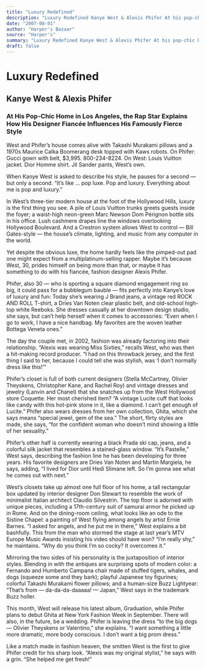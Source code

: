 ```yaml
---
title: "Luxury Redefined"
description: "Luxury Redefined Kanye West & Alexis Phifer At his pop-chic home in Los Angeles, the rap star explains how his designer fiancée influences his famously fierce style West. On West: Gucci gown with belt..."
date: "2007-08-01"
author: "Harper's Bazaar"
source: "Harper's"
summary: "Luxury Redefined Kanye West & Alexis Phifer At his pop-chic home in Los Angeles, the rap star explains how his designer fiancée influences his famously fierce style West. On West: Gucci gown with belt, $3,995. 800-234-8224. In West’s three-tier modern house at the foot of the Hollywood Hills, luxury is the first thing you see."
draft: false
---
```


# Luxury Redefined

## Kanye West & Alexis Phifer

### At His Pop-Chic Home in Los Angeles, the Rap Star Explains How His Designer Fiancée Influences His Famously Fierce Style

West and Phifer’s house comes alive with Takashi Murakami pillows and a 1970s Maurice Calka Boomerang desk topped with Kaws robots. On Phifer: Gucci gown with belt, $3,995. 800-234-8224. On West: Louis Vuitton jacket. Dior Homme shirt. Jil Sander pants, West’s own.

When Kanye West is asked to describe his style, he pauses for a second — but only a second. “It’s like ... pop luxe. Pop and luxury. Everything about me is pop and luxury.”

In West’s three-tier modern house at the foot of the Hollywood Hills, luxury is the first thing you see. A pile of Louis Vuitton trunks greets guests inside the foyer; a waist-high neon-green Marc Newson Dom Pérignon bottle sits in his office. Lush cashmere drapes line the windows overlooking Hollywood Boulevard. And a Crestron system allows West to control — Bill Gates-style — the house’s climate, lighting, and music from any computer in the world.

Yet despite the obvious luxe, the home hardly feels like the pimped-out pad one might expect from a multiplatinum-selling rapper. Maybe it’s because West, 30, prides himself on being more than that, or maybe it has something to do with his fiancée, fashion designer Alexis Phifer.

Phifer, also 30 — who is sporting a square diamond engagement ring so big, it could pass for a bubblegum bauble — fits perfectly into Kanye’s love of luxury and fun: Today she’s wearing J Brand jeans, a vintage red ROCK AND ROLL T-shirt, a Dries Van Noten clear plastic belt, and old-school high-top white Reeboks. She dresses casually at her downtown design studio, she says, but can’t help herself when it comes to accessories: “Even when I go to work, I have a nice handbag. My favorites are the woven leather Bottega Veneta ones.”

The day the couple met, in 2002, fashion was already factoring into their relationship. “Alexis was wearing Miss Sixties,” recalls West, who was then a hit-making record producer. “I had on this throwback jersey, and the first thing I said to her, because I could tell she was stylish, was ‘I don’t normally dress like this!’”

Phifer’s closet is full of both current designers (Stella McCartney, Olivier Theyskens, Christopher Kane, and Rachel Roy) and vintage dresses and jewelry (Lanvin and Chanel) that she snatches up from the West Hollywood store Coquette. Her most cherished item? “A vintage Lucite cuff that looks like candy with this hot-pink stone in it, like a diamond. I can’t get enough of Lucite.” Phifer also wears dresses from her own collection, Ghita, which she says means “special jewel, gem of the sea.” The short, flirty styles are made, she says, “for the confident woman who doesn’t mind showing a little of her sexuality.”

Phifer’s other half is currently wearing a black Prada ski cap, jeans, and a colorful silk jacket that resembles a stained-glass window. “It’s Pastelle,” West says, describing the fashion line he has been developing for three years. His favorite designers are Dries Van Noten and Martin Margiela, he says, adding, “I lived for Dior until Hedi Slimane left. So I’m gonna see what he comes out with next.”

West’s closets take up almost one full floor of his home, a tall rectangular box updated by interior designer Don Stewart to resemble the work of minimalist Italian architect Claudio Silvestrin. The top floor is adorned with unique pieces, including a 17th-century suit of samurai armor he picked up in Rome. And on the dining-room ceiling, what looks like an ode to the Sistine Chapel: a painting of West flying among angels by artist Ernie Barnes. “I asked for angels, and he put me in there,” West explains a bit bashfully. This from the man who stormed the stage at last year’s MTV Europe Music Awards insisting his video should have won? “I’m really shy,” he maintains. “Why do you think I’m so cocky? It overcomes it.”

Mirroring the two sides of his personality is the juxtaposition of interior styles. Blending in with the antiques are surprising spots of modern color: a Fernando and Humberto Campana chair made of stuffed tigers, whales, and dogs (squeeze some and they bark); playful Japanese toy figurines; colorful Takashi Murakami flower pillows; and a human-size Buzz Lightyear: “That’s from — da-da-da-daaaaa! — Japan,” West says in the trademark Buzz holler.

This month, West will release his latest album, Graduation, while Phifer plans to debut Ghita at New York Fashion Week in September. There will also, in the future, be a wedding. Phifer is leaving the dress “to the big dogs — Olivier Theyskens or Valentino,” she explains. “I want something a little more dramatic, more body conscious. I don’t want a big prom dress.”

Like a match made in fashion heaven, the smitten West is the first to give Phifer credit for his sharp look. “Alexis was my original stylist,” he says with a grin. “She helped me get fresh!”
